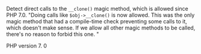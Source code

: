 Detect direct calls to the `__clone()` magic method, which is allowed since PHP 7.0.
"Doing calls like `$obj->__clone()` is now allowed.  This was the only magic method
 that had a compile-time check preventing some calls to it, which doesn't make sense. 
 If we allow all other magic methods to be called, there's no reason to forbid this one. "

PHP version 7. 0